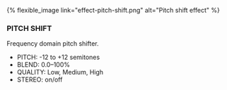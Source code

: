 {% flexible_image link="effect-pitch-shift.png" alt="Pitch shift effect" %}

### PITCH SHIFT
Frequency domain pitch shifter.

* PITCH: -12 to +12 semitones
* BLEND: 0.0–100%
* QUALITY: Low, Medium, High
* STEREO: on/off
